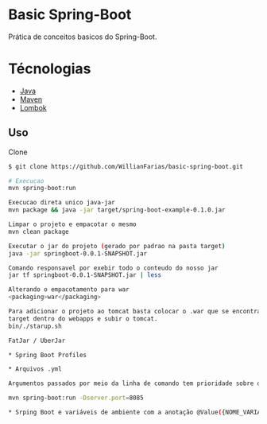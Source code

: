 # Basic Spring-Boot
Prática de conceitos basicos do Spring-Boot.

# Técnologias
- [Java](https://www.oracle.com/technetwork/java/javase/downloads/index.html)
- [Maven](https://maven.apache.org/)
- [Lombok](https://projectlombok.org/)

## Uso

Clone
```bash
$ git clone https://github.com/WillianFarias/basic-spring-boot.git

# Execucao
mvn spring-boot:run

Execucao direta unico java-jar
mvn package && java -jar target/spring-boot-example-0.1.0.jar

Limpar o projeto e empacotar o mesmo
mvn clean package

Executar o jar do projeto (gerado por padrao na pasta target)
java -jar springboot-0.0.1-SNAPSHOT.jar

Comando responsavel por exebir todo o conteudo do nosso jar
jar tf springboot-0.0.1-SNAPSHOT.jar | less

Alterando o empacotamento para war
<packaging>war</packaging>

Para adicionar o projeto ao tomcat basta colocar o .war que se encontra na pasta
target dentro do webapps e subir o tomcat.
bin/./starup.sh

FatJar / UberJar

* Spring Boot Profiles

* Arquivos .yml

Argumentos passados por meio da linha de comando tem prioridade sobre o as config presentes nos arquivos .properties/.yml

mvn spring-boot:run -Dserver.port=8085

* Srping Boot e variáveis de ambiente com a anotação @Value({NOME_VARIAVEL})